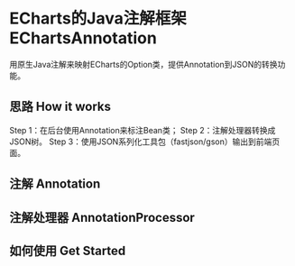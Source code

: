 # ECharts的Java注解框架 EChartsAnnotation
  用原生Java注解来映射ECharts的Option类，提供Annotation到JSON的转换功能。
## 思路 How it works
  Step 1：在后台使用Annotation来标注Bean类；
  Step 2：注解处理器转换成JSON树。
  Step 3：使用JSON系列化工具包（fastjson/gson）输出到前端页面。
## 注解 Annotation

## 注解处理器 AnnotationProcessor

## 如何使用 Get Started

